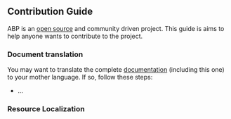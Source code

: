 ## Contribution Guide

ABP is an [open source](https://github.com/abpframework) and community driven project. This guide is aims to help anyone wants to contribute to the project.

### Document translation

You may want to translate the complete [documentation](https://abp.io/documents/) (including this one) to your mother language. If so, follow these steps:

* ...

### Resource Localization